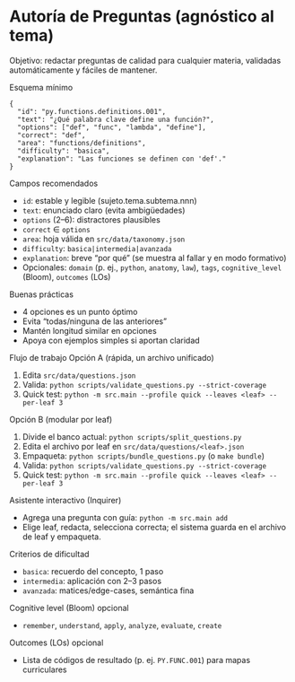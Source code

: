 # Autoría de Preguntas (agnóstico al tema)

Objetivo: redactar preguntas de calidad para cualquier materia, validadas automáticamente y fáciles de mantener.

Esquema mínimo
```
{
  "id": "py.functions.definitions.001",
  "text": "¿Qué palabra clave define una función?",
  "options": ["def", "func", "lambda", "define"],
  "correct": "def",
  "area": "functions/definitions",
  "difficulty": "basica",
  "explanation": "Las funciones se definen con 'def'."
}
```

Campos recomendados
- `id`: estable y legible (sujeto.tema.subtema.nnn)
- `text`: enunciado claro (evita ambigüedades)
- `options` (2–6): distractores plausibles
- `correct` ∈ `options`
- `area`: hoja válida en `src/data/taxonomy.json`
- `difficulty`: `basica|intermedia|avanzada`
- `explanation`: breve “por qué” (se muestra al fallar y en modo formativo)
- Opcionales: `domain` (p. ej., `python`, `anatomy`, `law`), `tags`, `cognitive_level` (Bloom), `outcomes` (LOs)

Buenas prácticas
- 4 opciones es un punto óptimo
- Evita “todas/ninguna de las anteriores”
- Mantén longitud similar en opciones
- Apoya con ejemplos simples si aportan claridad

Flujo de trabajo
Opción A (rápida, un archivo unificado)
1) Edita `src/data/questions.json`
2) Valida: `python scripts/validate_questions.py --strict-coverage`
3) Quick test: `python -m src.main --profile quick --leaves <leaf> --per-leaf 3`

Opción B (modular por leaf)
1) Divide el banco actual: `python scripts/split_questions.py`
2) Edita el archivo por leaf en `src/data/questions/<leaf>.json`
3) Empaqueta: `python scripts/bundle_questions.py` (o `make bundle`)
4) Valida: `python scripts/validate_questions.py --strict-coverage`
5) Quick test: `python -m src.main --profile quick --leaves <leaf> --per-leaf 3`

Asistente interactivo (Inquirer)
- Agrega una pregunta con guía: `python -m src.main add`
- Elige leaf, redacta, selecciona correcta; el sistema guarda en el archivo de leaf y empaqueta.

Criterios de dificultad
- `basica`: recuerdo del concepto, 1 paso
- `intermedia`: aplicación con 2–3 pasos
- `avanzada`: matices/edge-cases, semántica fina

Cognitive level (Bloom) opcional
- `remember`, `understand`, `apply`, `analyze`, `evaluate`, `create`

Outcomes (LOs) opcional
- Lista de códigos de resultado (p. ej. `PY.FUNC.001`) para mapas curriculares
